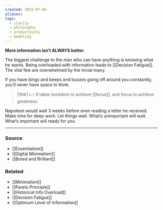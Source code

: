```yaml
---
created: 2023-07-08
aliases: 
tags:
  - clarity
  - philosophy
  - productivity
  - modeling
---
```

**More information isn’t ALWAYS better.**

The biggest challenge to the man who can have anything is knowing what he wants. Being overloaded with information leads to [[Decision Fatigue]]. The vital few are overwhelmed by the trivial many. 

If you have bings and beeps and buzzes going off around you constantly, you’ll never have space to think. 

> [!tldr] 👉 It takes boredom to achieve [[focus]], and focus to achieve greatness.

Napoleon would wait 3 weeks before even reading a letter he received. Make time for deep work. Let things wait. What’s unimportant will wait. What’s important will ready for you

---
### Source
- [[Essentialism]]
- [[Digital Minimalism]]
- [[Bored and Brilliant]]

### Related
- [[Minimalism]]
- [[Pareto Principle]]
- [[Historical Info Overload]]
- [[Decision Fatigue]]
- [[Optimum Level of Information]]